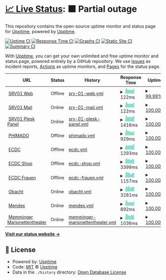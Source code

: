 # [📈 Live Status](https://status.phimado.de): <!--live status--> **🟧 Partial outage**

This repository contains the open-source uptime monitor and status page for [Upptime](https://upptime.js.org), powered by [Upptime](https://github.com/upptime/upptime).

[![Uptime CI](https://github.com/phimado/status/workflows/Uptime%20CI/badge.svg)](https://github.com/phimado/status/actions?query=workflow%3A%22Uptime+CI%22)
[![Response Time CI](https://github.com/phimado/status/workflows/Response%20Time%20CI/badge.svg)](https://github.com/phimado/status/actions?query=workflow%3A%22Response+Time+CI%22)
[![Graphs CI](https://github.com/phimado/status/workflows/Graphs%20CI/badge.svg)](https://github.com/phimado/status/actions?query=workflow%3A%22Graphs+CI%22)
[![Static Site CI](https://github.com/phimado/status/workflows/Static%20Site%20CI/badge.svg)](https://github.com/phimado/status/actions?query=workflow%3A%22Static+Site+CI%22)
[![Summary CI](https://github.com/phimado/status/workflows/Summary%20CI/badge.svg)](https://github.com/phimado/status/actions?query=workflow%3A%22Summary+CI%22)

With [Upptime](https://upptime.js.org), you can get your own unlimited and free uptime monitor and status page, powered entirely by a GitHub repository. We use [Issues](https://github.com/upptime/upptime/issues) as incident reports, [Actions](https://github.com/phimado/status/actions) as uptime monitors, and [Pages](https://status.phimado.de) for the status page.

<!--start: status pages-->
<!-- This summary is generated by Upptime (https://github.com/upptime/upptime) -->
<!-- Do not edit this manually, your changes will be overwritten -->
<!-- prettier-ignore -->
| URL | Status | History | Response Time | Uptime |
| --- | ------ | ------- | ------------- | ------ |
| <img alt="" src="https://icons.duckduckgo.com/ip3/null.ico" height="13"> [SRV01 Web](89.22.112.170) | Offline | [srv-01-web.yml](https://github.com/phimado/status/commits/HEAD/history/srv-01-web.yml) | <details><summary><img alt="Response time graph" src="./graphs/srv-01-web/response-time-week.png" height="20"> 122ms</summary><br><a href="https://status.phimado.de/history/srv-01-web"><img alt="Response time 128" src="https://img.shields.io/endpoint?url=https%3A%2F%2Fraw.githubusercontent.com%2Fphimado%2Fstatus%2FHEAD%2Fapi%2Fsrv-01-web%2Fresponse-time.json"></a><br><a href="https://status.phimado.de/history/srv-01-web"><img alt="24-hour response time 155" src="https://img.shields.io/endpoint?url=https%3A%2F%2Fraw.githubusercontent.com%2Fphimado%2Fstatus%2FHEAD%2Fapi%2Fsrv-01-web%2Fresponse-time-day.json"></a><br><a href="https://status.phimado.de/history/srv-01-web"><img alt="7-day response time 122" src="https://img.shields.io/endpoint?url=https%3A%2F%2Fraw.githubusercontent.com%2Fphimado%2Fstatus%2FHEAD%2Fapi%2Fsrv-01-web%2Fresponse-time-week.json"></a><br><a href="https://status.phimado.de/history/srv-01-web"><img alt="30-day response time 123" src="https://img.shields.io/endpoint?url=https%3A%2F%2Fraw.githubusercontent.com%2Fphimado%2Fstatus%2FHEAD%2Fapi%2Fsrv-01-web%2Fresponse-time-month.json"></a><br><a href="https://status.phimado.de/history/srv-01-web"><img alt="1-year response time 128" src="https://img.shields.io/endpoint?url=https%3A%2F%2Fraw.githubusercontent.com%2Fphimado%2Fstatus%2FHEAD%2Fapi%2Fsrv-01-web%2Fresponse-time-year.json"></a></details> | <details><summary><a href="https://status.phimado.de/history/srv-01-web">99.99%</a></summary><a href="https://status.phimado.de/history/srv-01-web"><img alt="All-time uptime 99.23%" src="https://img.shields.io/endpoint?url=https%3A%2F%2Fraw.githubusercontent.com%2Fphimado%2Fstatus%2FHEAD%2Fapi%2Fsrv-01-web%2Fuptime.json"></a><br><a href="https://status.phimado.de/history/srv-01-web"><img alt="24-hour uptime 99.96%" src="https://img.shields.io/endpoint?url=https%3A%2F%2Fraw.githubusercontent.com%2Fphimado%2Fstatus%2FHEAD%2Fapi%2Fsrv-01-web%2Fuptime-day.json"></a><br><a href="https://status.phimado.de/history/srv-01-web"><img alt="7-day uptime 99.99%" src="https://img.shields.io/endpoint?url=https%3A%2F%2Fraw.githubusercontent.com%2Fphimado%2Fstatus%2FHEAD%2Fapi%2Fsrv-01-web%2Fuptime-week.json"></a><br><a href="https://status.phimado.de/history/srv-01-web"><img alt="30-day uptime 100.00%" src="https://img.shields.io/endpoint?url=https%3A%2F%2Fraw.githubusercontent.com%2Fphimado%2Fstatus%2FHEAD%2Fapi%2Fsrv-01-web%2Fuptime-month.json"></a><br><a href="https://status.phimado.de/history/srv-01-web"><img alt="1-year uptime 99.23%" src="https://img.shields.io/endpoint?url=https%3A%2F%2Fraw.githubusercontent.com%2Fphimado%2Fstatus%2FHEAD%2Fapi%2Fsrv-01-web%2Fuptime-year.json"></a></details>
| <img alt="" src="https://icons.duckduckgo.com/ip3/null.ico" height="13"> [SRV01 Mail](89.22.112.170) | Online | [srv-01-mail.yml](https://github.com/phimado/status/commits/HEAD/history/srv-01-mail.yml) | <details><summary><img alt="Response time graph" src="./graphs/srv-01-mail/response-time-week.png" height="20"> 122ms</summary><br><a href="https://status.phimado.de/history/srv-01-mail"><img alt="Response time 128" src="https://img.shields.io/endpoint?url=https%3A%2F%2Fraw.githubusercontent.com%2Fphimado%2Fstatus%2FHEAD%2Fapi%2Fsrv-01-mail%2Fresponse-time.json"></a><br><a href="https://status.phimado.de/history/srv-01-mail"><img alt="24-hour response time 154" src="https://img.shields.io/endpoint?url=https%3A%2F%2Fraw.githubusercontent.com%2Fphimado%2Fstatus%2FHEAD%2Fapi%2Fsrv-01-mail%2Fresponse-time-day.json"></a><br><a href="https://status.phimado.de/history/srv-01-mail"><img alt="7-day response time 122" src="https://img.shields.io/endpoint?url=https%3A%2F%2Fraw.githubusercontent.com%2Fphimado%2Fstatus%2FHEAD%2Fapi%2Fsrv-01-mail%2Fresponse-time-week.json"></a><br><a href="https://status.phimado.de/history/srv-01-mail"><img alt="30-day response time 123" src="https://img.shields.io/endpoint?url=https%3A%2F%2Fraw.githubusercontent.com%2Fphimado%2Fstatus%2FHEAD%2Fapi%2Fsrv-01-mail%2Fresponse-time-month.json"></a><br><a href="https://status.phimado.de/history/srv-01-mail"><img alt="1-year response time 128" src="https://img.shields.io/endpoint?url=https%3A%2F%2Fraw.githubusercontent.com%2Fphimado%2Fstatus%2FHEAD%2Fapi%2Fsrv-01-mail%2Fresponse-time-year.json"></a></details> | <details><summary><a href="https://status.phimado.de/history/srv-01-mail">100.00%</a></summary><a href="https://status.phimado.de/history/srv-01-mail"><img alt="All-time uptime 99.24%" src="https://img.shields.io/endpoint?url=https%3A%2F%2Fraw.githubusercontent.com%2Fphimado%2Fstatus%2FHEAD%2Fapi%2Fsrv-01-mail%2Fuptime.json"></a><br><a href="https://status.phimado.de/history/srv-01-mail"><img alt="24-hour uptime 100.00%" src="https://img.shields.io/endpoint?url=https%3A%2F%2Fraw.githubusercontent.com%2Fphimado%2Fstatus%2FHEAD%2Fapi%2Fsrv-01-mail%2Fuptime-day.json"></a><br><a href="https://status.phimado.de/history/srv-01-mail"><img alt="7-day uptime 100.00%" src="https://img.shields.io/endpoint?url=https%3A%2F%2Fraw.githubusercontent.com%2Fphimado%2Fstatus%2FHEAD%2Fapi%2Fsrv-01-mail%2Fuptime-week.json"></a><br><a href="https://status.phimado.de/history/srv-01-mail"><img alt="30-day uptime 100.00%" src="https://img.shields.io/endpoint?url=https%3A%2F%2Fraw.githubusercontent.com%2Fphimado%2Fstatus%2FHEAD%2Fapi%2Fsrv-01-mail%2Fuptime-month.json"></a><br><a href="https://status.phimado.de/history/srv-01-mail"><img alt="1-year uptime 99.24%" src="https://img.shields.io/endpoint?url=https%3A%2F%2Fraw.githubusercontent.com%2Fphimado%2Fstatus%2FHEAD%2Fapi%2Fsrv-01-mail%2Fuptime-year.json"></a></details>
| <img alt="" src="https://icons.duckduckgo.com/ip3/srv01.phimado.de.ico" height="13"> [SRV01 Plesk Panel](https://srv01.phimado.de:8443) | Online | [srv-01-plesk-panel.yml](https://github.com/phimado/status/commits/HEAD/history/srv-01-plesk-panel.yml) | <details><summary><img alt="Response time graph" src="./graphs/srv-01-plesk-panel/response-time-week.png" height="20"> 1416ms</summary><br><a href="https://status.phimado.de/history/srv-01-plesk-panel"><img alt="Response time 1450" src="https://img.shields.io/endpoint?url=https%3A%2F%2Fraw.githubusercontent.com%2Fphimado%2Fstatus%2FHEAD%2Fapi%2Fsrv-01-plesk-panel%2Fresponse-time.json"></a><br><a href="https://status.phimado.de/history/srv-01-plesk-panel"><img alt="24-hour response time 1776" src="https://img.shields.io/endpoint?url=https%3A%2F%2Fraw.githubusercontent.com%2Fphimado%2Fstatus%2FHEAD%2Fapi%2Fsrv-01-plesk-panel%2Fresponse-time-day.json"></a><br><a href="https://status.phimado.de/history/srv-01-plesk-panel"><img alt="7-day response time 1416" src="https://img.shields.io/endpoint?url=https%3A%2F%2Fraw.githubusercontent.com%2Fphimado%2Fstatus%2FHEAD%2Fapi%2Fsrv-01-plesk-panel%2Fresponse-time-week.json"></a><br><a href="https://status.phimado.de/history/srv-01-plesk-panel"><img alt="30-day response time 1301" src="https://img.shields.io/endpoint?url=https%3A%2F%2Fraw.githubusercontent.com%2Fphimado%2Fstatus%2FHEAD%2Fapi%2Fsrv-01-plesk-panel%2Fresponse-time-month.json"></a><br><a href="https://status.phimado.de/history/srv-01-plesk-panel"><img alt="1-year response time 1450" src="https://img.shields.io/endpoint?url=https%3A%2F%2Fraw.githubusercontent.com%2Fphimado%2Fstatus%2FHEAD%2Fapi%2Fsrv-01-plesk-panel%2Fresponse-time-year.json"></a></details> | <details><summary><a href="https://status.phimado.de/history/srv-01-plesk-panel">100.00%</a></summary><a href="https://status.phimado.de/history/srv-01-plesk-panel"><img alt="All-time uptime 99.99%" src="https://img.shields.io/endpoint?url=https%3A%2F%2Fraw.githubusercontent.com%2Fphimado%2Fstatus%2FHEAD%2Fapi%2Fsrv-01-plesk-panel%2Fuptime.json"></a><br><a href="https://status.phimado.de/history/srv-01-plesk-panel"><img alt="24-hour uptime 100.00%" src="https://img.shields.io/endpoint?url=https%3A%2F%2Fraw.githubusercontent.com%2Fphimado%2Fstatus%2FHEAD%2Fapi%2Fsrv-01-plesk-panel%2Fuptime-day.json"></a><br><a href="https://status.phimado.de/history/srv-01-plesk-panel"><img alt="7-day uptime 100.00%" src="https://img.shields.io/endpoint?url=https%3A%2F%2Fraw.githubusercontent.com%2Fphimado%2Fstatus%2FHEAD%2Fapi%2Fsrv-01-plesk-panel%2Fuptime-week.json"></a><br><a href="https://status.phimado.de/history/srv-01-plesk-panel"><img alt="30-day uptime 100.00%" src="https://img.shields.io/endpoint?url=https%3A%2F%2Fraw.githubusercontent.com%2Fphimado%2Fstatus%2FHEAD%2Fapi%2Fsrv-01-plesk-panel%2Fuptime-month.json"></a><br><a href="https://status.phimado.de/history/srv-01-plesk-panel"><img alt="1-year uptime 99.99%" src="https://img.shields.io/endpoint?url=https%3A%2F%2Fraw.githubusercontent.com%2Fphimado%2Fstatus%2FHEAD%2Fapi%2Fsrv-01-plesk-panel%2Fuptime-year.json"></a></details>
| <img alt="" src="https://icons.duckduckgo.com/ip3/phimado.de.ico" height="13"> [PHIMADO](https://phimado.de) | Offline | [phimado.yml](https://github.com/phimado/status/commits/HEAD/history/phimado.yml) | <details><summary><img alt="Response time graph" src="./graphs/phimado/response-time-week.png" height="20"> 929ms</summary><br><a href="https://status.phimado.de/history/phimado"><img alt="Response time 1361" src="https://img.shields.io/endpoint?url=https%3A%2F%2Fraw.githubusercontent.com%2Fphimado%2Fstatus%2FHEAD%2Fapi%2Fphimado%2Fresponse-time.json"></a><br><a href="https://status.phimado.de/history/phimado"><img alt="24-hour response time 1092" src="https://img.shields.io/endpoint?url=https%3A%2F%2Fraw.githubusercontent.com%2Fphimado%2Fstatus%2FHEAD%2Fapi%2Fphimado%2Fresponse-time-day.json"></a><br><a href="https://status.phimado.de/history/phimado"><img alt="7-day response time 929" src="https://img.shields.io/endpoint?url=https%3A%2F%2Fraw.githubusercontent.com%2Fphimado%2Fstatus%2FHEAD%2Fapi%2Fphimado%2Fresponse-time-week.json"></a><br><a href="https://status.phimado.de/history/phimado"><img alt="30-day response time 1029" src="https://img.shields.io/endpoint?url=https%3A%2F%2Fraw.githubusercontent.com%2Fphimado%2Fstatus%2FHEAD%2Fapi%2Fphimado%2Fresponse-time-month.json"></a><br><a href="https://status.phimado.de/history/phimado"><img alt="1-year response time 1361" src="https://img.shields.io/endpoint?url=https%3A%2F%2Fraw.githubusercontent.com%2Fphimado%2Fstatus%2FHEAD%2Fapi%2Fphimado%2Fresponse-time-year.json"></a></details> | <details><summary><a href="https://status.phimado.de/history/phimado">100.00%</a></summary><a href="https://status.phimado.de/history/phimado"><img alt="All-time uptime 99.99%" src="https://img.shields.io/endpoint?url=https%3A%2F%2Fraw.githubusercontent.com%2Fphimado%2Fstatus%2FHEAD%2Fapi%2Fphimado%2Fuptime.json"></a><br><a href="https://status.phimado.de/history/phimado"><img alt="24-hour uptime 99.97%" src="https://img.shields.io/endpoint?url=https%3A%2F%2Fraw.githubusercontent.com%2Fphimado%2Fstatus%2FHEAD%2Fapi%2Fphimado%2Fuptime-day.json"></a><br><a href="https://status.phimado.de/history/phimado"><img alt="7-day uptime 100.00%" src="https://img.shields.io/endpoint?url=https%3A%2F%2Fraw.githubusercontent.com%2Fphimado%2Fstatus%2FHEAD%2Fapi%2Fphimado%2Fuptime-week.json"></a><br><a href="https://status.phimado.de/history/phimado"><img alt="30-day uptime 100.00%" src="https://img.shields.io/endpoint?url=https%3A%2F%2Fraw.githubusercontent.com%2Fphimado%2Fstatus%2FHEAD%2Fapi%2Fphimado%2Fuptime-month.json"></a><br><a href="https://status.phimado.de/history/phimado"><img alt="1-year uptime 99.99%" src="https://img.shields.io/endpoint?url=https%3A%2F%2Fraw.githubusercontent.com%2Fphimado%2Fstatus%2FHEAD%2Fapi%2Fphimado%2Fuptime-year.json"></a></details>
| <img alt="" src="https://icons.duckduckgo.com/ip3/memmingen-indians.de.ico" height="13"> [ECDC](https://memmingen-indians.de) | Offline | [ecdc.yml](https://github.com/phimado/status/commits/HEAD/history/ecdc.yml) | <details><summary><img alt="Response time graph" src="./graphs/ecdc/response-time-week.png" height="20"> 1293ms</summary><br><a href="https://status.phimado.de/history/ecdc"><img alt="Response time 1265" src="https://img.shields.io/endpoint?url=https%3A%2F%2Fraw.githubusercontent.com%2Fphimado%2Fstatus%2FHEAD%2Fapi%2Fecdc%2Fresponse-time.json"></a><br><a href="https://status.phimado.de/history/ecdc"><img alt="24-hour response time 1635" src="https://img.shields.io/endpoint?url=https%3A%2F%2Fraw.githubusercontent.com%2Fphimado%2Fstatus%2FHEAD%2Fapi%2Fecdc%2Fresponse-time-day.json"></a><br><a href="https://status.phimado.de/history/ecdc"><img alt="7-day response time 1293" src="https://img.shields.io/endpoint?url=https%3A%2F%2Fraw.githubusercontent.com%2Fphimado%2Fstatus%2FHEAD%2Fapi%2Fecdc%2Fresponse-time-week.json"></a><br><a href="https://status.phimado.de/history/ecdc"><img alt="30-day response time 1222" src="https://img.shields.io/endpoint?url=https%3A%2F%2Fraw.githubusercontent.com%2Fphimado%2Fstatus%2FHEAD%2Fapi%2Fecdc%2Fresponse-time-month.json"></a><br><a href="https://status.phimado.de/history/ecdc"><img alt="1-year response time 1265" src="https://img.shields.io/endpoint?url=https%3A%2F%2Fraw.githubusercontent.com%2Fphimado%2Fstatus%2FHEAD%2Fapi%2Fecdc%2Fresponse-time-year.json"></a></details> | <details><summary><a href="https://status.phimado.de/history/ecdc">100.00%</a></summary><a href="https://status.phimado.de/history/ecdc"><img alt="All-time uptime 99.99%" src="https://img.shields.io/endpoint?url=https%3A%2F%2Fraw.githubusercontent.com%2Fphimado%2Fstatus%2FHEAD%2Fapi%2Fecdc%2Fuptime.json"></a><br><a href="https://status.phimado.de/history/ecdc"><img alt="24-hour uptime 99.97%" src="https://img.shields.io/endpoint?url=https%3A%2F%2Fraw.githubusercontent.com%2Fphimado%2Fstatus%2FHEAD%2Fapi%2Fecdc%2Fuptime-day.json"></a><br><a href="https://status.phimado.de/history/ecdc"><img alt="7-day uptime 100.00%" src="https://img.shields.io/endpoint?url=https%3A%2F%2Fraw.githubusercontent.com%2Fphimado%2Fstatus%2FHEAD%2Fapi%2Fecdc%2Fuptime-week.json"></a><br><a href="https://status.phimado.de/history/ecdc"><img alt="30-day uptime 100.00%" src="https://img.shields.io/endpoint?url=https%3A%2F%2Fraw.githubusercontent.com%2Fphimado%2Fstatus%2FHEAD%2Fapi%2Fecdc%2Fuptime-month.json"></a><br><a href="https://status.phimado.de/history/ecdc"><img alt="1-year uptime 99.99%" src="https://img.shields.io/endpoint?url=https%3A%2F%2Fraw.githubusercontent.com%2Fphimado%2Fstatus%2FHEAD%2Fapi%2Fecdc%2Fuptime-year.json"></a></details>
| <img alt="" src="https://icons.duckduckgo.com/ip3/shop.memmingen-indians.de.ico" height="13"> [ECDC Shop](https://shop.memmingen-indians.de) | Offline | [ecdc-shop.yml](https://github.com/phimado/status/commits/HEAD/history/ecdc-shop.yml) | <details><summary><img alt="Response time graph" src="./graphs/ecdc-shop/response-time-week.png" height="20"> 3399ms</summary><br><a href="https://status.phimado.de/history/ecdc-shop"><img alt="Response time 3590" src="https://img.shields.io/endpoint?url=https%3A%2F%2Fraw.githubusercontent.com%2Fphimado%2Fstatus%2FHEAD%2Fapi%2Fecdc-shop%2Fresponse-time.json"></a><br><a href="https://status.phimado.de/history/ecdc-shop"><img alt="24-hour response time 3199" src="https://img.shields.io/endpoint?url=https%3A%2F%2Fraw.githubusercontent.com%2Fphimado%2Fstatus%2FHEAD%2Fapi%2Fecdc-shop%2Fresponse-time-day.json"></a><br><a href="https://status.phimado.de/history/ecdc-shop"><img alt="7-day response time 3399" src="https://img.shields.io/endpoint?url=https%3A%2F%2Fraw.githubusercontent.com%2Fphimado%2Fstatus%2FHEAD%2Fapi%2Fecdc-shop%2Fresponse-time-week.json"></a><br><a href="https://status.phimado.de/history/ecdc-shop"><img alt="30-day response time 3397" src="https://img.shields.io/endpoint?url=https%3A%2F%2Fraw.githubusercontent.com%2Fphimado%2Fstatus%2FHEAD%2Fapi%2Fecdc-shop%2Fresponse-time-month.json"></a><br><a href="https://status.phimado.de/history/ecdc-shop"><img alt="1-year response time 3590" src="https://img.shields.io/endpoint?url=https%3A%2F%2Fraw.githubusercontent.com%2Fphimado%2Fstatus%2FHEAD%2Fapi%2Fecdc-shop%2Fresponse-time-year.json"></a></details> | <details><summary><a href="https://status.phimado.de/history/ecdc-shop">100.00%</a></summary><a href="https://status.phimado.de/history/ecdc-shop"><img alt="All-time uptime 99.96%" src="https://img.shields.io/endpoint?url=https%3A%2F%2Fraw.githubusercontent.com%2Fphimado%2Fstatus%2FHEAD%2Fapi%2Fecdc-shop%2Fuptime.json"></a><br><a href="https://status.phimado.de/history/ecdc-shop"><img alt="24-hour uptime 99.97%" src="https://img.shields.io/endpoint?url=https%3A%2F%2Fraw.githubusercontent.com%2Fphimado%2Fstatus%2FHEAD%2Fapi%2Fecdc-shop%2Fuptime-day.json"></a><br><a href="https://status.phimado.de/history/ecdc-shop"><img alt="7-day uptime 100.00%" src="https://img.shields.io/endpoint?url=https%3A%2F%2Fraw.githubusercontent.com%2Fphimado%2Fstatus%2FHEAD%2Fapi%2Fecdc-shop%2Fuptime-week.json"></a><br><a href="https://status.phimado.de/history/ecdc-shop"><img alt="30-day uptime 100.00%" src="https://img.shields.io/endpoint?url=https%3A%2F%2Fraw.githubusercontent.com%2Fphimado%2Fstatus%2FHEAD%2Fapi%2Fecdc-shop%2Fuptime-month.json"></a><br><a href="https://status.phimado.de/history/ecdc-shop"><img alt="1-year uptime 99.96%" src="https://img.shields.io/endpoint?url=https%3A%2F%2Fraw.githubusercontent.com%2Fphimado%2Fstatus%2FHEAD%2Fapi%2Fecdc-shop%2Fuptime-year.json"></a></details>
| <img alt="" src="https://icons.duckduckgo.com/ip3/fraueneishockey-mm.de.ico" height="13"> [ECDC Frauen](https://fraueneishockey-mm.de) | Offline | [ecdc-frauen.yml](https://github.com/phimado/status/commits/HEAD/history/ecdc-frauen.yml) | <details><summary><img alt="Response time graph" src="./graphs/ecdc-frauen/response-time-week.png" height="20"> 1157ms</summary><br><a href="https://status.phimado.de/history/ecdc-frauen"><img alt="Response time 1275" src="https://img.shields.io/endpoint?url=https%3A%2F%2Fraw.githubusercontent.com%2Fphimado%2Fstatus%2FHEAD%2Fapi%2Fecdc-frauen%2Fresponse-time.json"></a><br><a href="https://status.phimado.de/history/ecdc-frauen"><img alt="24-hour response time 1181" src="https://img.shields.io/endpoint?url=https%3A%2F%2Fraw.githubusercontent.com%2Fphimado%2Fstatus%2FHEAD%2Fapi%2Fecdc-frauen%2Fresponse-time-day.json"></a><br><a href="https://status.phimado.de/history/ecdc-frauen"><img alt="7-day response time 1157" src="https://img.shields.io/endpoint?url=https%3A%2F%2Fraw.githubusercontent.com%2Fphimado%2Fstatus%2FHEAD%2Fapi%2Fecdc-frauen%2Fresponse-time-week.json"></a><br><a href="https://status.phimado.de/history/ecdc-frauen"><img alt="30-day response time 1259" src="https://img.shields.io/endpoint?url=https%3A%2F%2Fraw.githubusercontent.com%2Fphimado%2Fstatus%2FHEAD%2Fapi%2Fecdc-frauen%2Fresponse-time-month.json"></a><br><a href="https://status.phimado.de/history/ecdc-frauen"><img alt="1-year response time 1275" src="https://img.shields.io/endpoint?url=https%3A%2F%2Fraw.githubusercontent.com%2Fphimado%2Fstatus%2FHEAD%2Fapi%2Fecdc-frauen%2Fresponse-time-year.json"></a></details> | <details><summary><a href="https://status.phimado.de/history/ecdc-frauen">100.00%</a></summary><a href="https://status.phimado.de/history/ecdc-frauen"><img alt="All-time uptime 99.98%" src="https://img.shields.io/endpoint?url=https%3A%2F%2Fraw.githubusercontent.com%2Fphimado%2Fstatus%2FHEAD%2Fapi%2Fecdc-frauen%2Fuptime.json"></a><br><a href="https://status.phimado.de/history/ecdc-frauen"><img alt="24-hour uptime 99.97%" src="https://img.shields.io/endpoint?url=https%3A%2F%2Fraw.githubusercontent.com%2Fphimado%2Fstatus%2FHEAD%2Fapi%2Fecdc-frauen%2Fuptime-day.json"></a><br><a href="https://status.phimado.de/history/ecdc-frauen"><img alt="7-day uptime 100.00%" src="https://img.shields.io/endpoint?url=https%3A%2F%2Fraw.githubusercontent.com%2Fphimado%2Fstatus%2FHEAD%2Fapi%2Fecdc-frauen%2Fuptime-week.json"></a><br><a href="https://status.phimado.de/history/ecdc-frauen"><img alt="30-day uptime 100.00%" src="https://img.shields.io/endpoint?url=https%3A%2F%2Fraw.githubusercontent.com%2Fphimado%2Fstatus%2FHEAD%2Fapi%2Fecdc-frauen%2Fuptime-month.json"></a><br><a href="https://status.phimado.de/history/ecdc-frauen"><img alt="1-year uptime 99.98%" src="https://img.shields.io/endpoint?url=https%3A%2F%2Fraw.githubusercontent.com%2Fphimado%2Fstatus%2FHEAD%2Fapi%2Fecdc-frauen%2Fuptime-year.json"></a></details>
| <img alt="" src="https://icons.duckduckgo.com/ip3/obacht-magazin.de.ico" height="13"> [Obacht](https://obacht-magazin.de) | Online | [obacht.yml](https://github.com/phimado/status/commits/HEAD/history/obacht.yml) | <details><summary><img alt="Response time graph" src="./graphs/obacht/response-time-week.png" height="20"> 3281ms</summary><br><a href="https://status.phimado.de/history/obacht"><img alt="Response time 1525" src="https://img.shields.io/endpoint?url=https%3A%2F%2Fraw.githubusercontent.com%2Fphimado%2Fstatus%2FHEAD%2Fapi%2Fobacht%2Fresponse-time.json"></a><br><a href="https://status.phimado.de/history/obacht"><img alt="24-hour response time 3721" src="https://img.shields.io/endpoint?url=https%3A%2F%2Fraw.githubusercontent.com%2Fphimado%2Fstatus%2FHEAD%2Fapi%2Fobacht%2Fresponse-time-day.json"></a><br><a href="https://status.phimado.de/history/obacht"><img alt="7-day response time 3281" src="https://img.shields.io/endpoint?url=https%3A%2F%2Fraw.githubusercontent.com%2Fphimado%2Fstatus%2FHEAD%2Fapi%2Fobacht%2Fresponse-time-week.json"></a><br><a href="https://status.phimado.de/history/obacht"><img alt="30-day response time 1994" src="https://img.shields.io/endpoint?url=https%3A%2F%2Fraw.githubusercontent.com%2Fphimado%2Fstatus%2FHEAD%2Fapi%2Fobacht%2Fresponse-time-month.json"></a><br><a href="https://status.phimado.de/history/obacht"><img alt="1-year response time 1525" src="https://img.shields.io/endpoint?url=https%3A%2F%2Fraw.githubusercontent.com%2Fphimado%2Fstatus%2FHEAD%2Fapi%2Fobacht%2Fresponse-time-year.json"></a></details> | <details><summary><a href="https://status.phimado.de/history/obacht">100.00%</a></summary><a href="https://status.phimado.de/history/obacht"><img alt="All-time uptime 99.98%" src="https://img.shields.io/endpoint?url=https%3A%2F%2Fraw.githubusercontent.com%2Fphimado%2Fstatus%2FHEAD%2Fapi%2Fobacht%2Fuptime.json"></a><br><a href="https://status.phimado.de/history/obacht"><img alt="24-hour uptime 100.00%" src="https://img.shields.io/endpoint?url=https%3A%2F%2Fraw.githubusercontent.com%2Fphimado%2Fstatus%2FHEAD%2Fapi%2Fobacht%2Fuptime-day.json"></a><br><a href="https://status.phimado.de/history/obacht"><img alt="7-day uptime 100.00%" src="https://img.shields.io/endpoint?url=https%3A%2F%2Fraw.githubusercontent.com%2Fphimado%2Fstatus%2FHEAD%2Fapi%2Fobacht%2Fuptime-week.json"></a><br><a href="https://status.phimado.de/history/obacht"><img alt="30-day uptime 100.00%" src="https://img.shields.io/endpoint?url=https%3A%2F%2Fraw.githubusercontent.com%2Fphimado%2Fstatus%2FHEAD%2Fapi%2Fobacht%2Fuptime-month.json"></a><br><a href="https://status.phimado.de/history/obacht"><img alt="1-year uptime 99.98%" src="https://img.shields.io/endpoint?url=https%3A%2F%2Fraw.githubusercontent.com%2Fphimado%2Fstatus%2FHEAD%2Fapi%2Fobacht%2Fuptime-year.json"></a></details>
| <img alt="" src="https://icons.duckduckgo.com/ip3/mendes.de.ico" height="13"> [Mendes](https://mendes.de) | Online | [mendes.yml](https://github.com/phimado/status/commits/HEAD/history/mendes.yml) | <details><summary><img alt="Response time graph" src="./graphs/mendes/response-time-week.png" height="20"> 892ms</summary><br><a href="https://status.phimado.de/history/mendes"><img alt="Response time 1504" src="https://img.shields.io/endpoint?url=https%3A%2F%2Fraw.githubusercontent.com%2Fphimado%2Fstatus%2FHEAD%2Fapi%2Fmendes%2Fresponse-time.json"></a><br><a href="https://status.phimado.de/history/mendes"><img alt="24-hour response time 1166" src="https://img.shields.io/endpoint?url=https%3A%2F%2Fraw.githubusercontent.com%2Fphimado%2Fstatus%2FHEAD%2Fapi%2Fmendes%2Fresponse-time-day.json"></a><br><a href="https://status.phimado.de/history/mendes"><img alt="7-day response time 892" src="https://img.shields.io/endpoint?url=https%3A%2F%2Fraw.githubusercontent.com%2Fphimado%2Fstatus%2FHEAD%2Fapi%2Fmendes%2Fresponse-time-week.json"></a><br><a href="https://status.phimado.de/history/mendes"><img alt="30-day response time 991" src="https://img.shields.io/endpoint?url=https%3A%2F%2Fraw.githubusercontent.com%2Fphimado%2Fstatus%2FHEAD%2Fapi%2Fmendes%2Fresponse-time-month.json"></a><br><a href="https://status.phimado.de/history/mendes"><img alt="1-year response time 1504" src="https://img.shields.io/endpoint?url=https%3A%2F%2Fraw.githubusercontent.com%2Fphimado%2Fstatus%2FHEAD%2Fapi%2Fmendes%2Fresponse-time-year.json"></a></details> | <details><summary><a href="https://status.phimado.de/history/mendes">100.00%</a></summary><a href="https://status.phimado.de/history/mendes"><img alt="All-time uptime 99.93%" src="https://img.shields.io/endpoint?url=https%3A%2F%2Fraw.githubusercontent.com%2Fphimado%2Fstatus%2FHEAD%2Fapi%2Fmendes%2Fuptime.json"></a><br><a href="https://status.phimado.de/history/mendes"><img alt="24-hour uptime 100.00%" src="https://img.shields.io/endpoint?url=https%3A%2F%2Fraw.githubusercontent.com%2Fphimado%2Fstatus%2FHEAD%2Fapi%2Fmendes%2Fuptime-day.json"></a><br><a href="https://status.phimado.de/history/mendes"><img alt="7-day uptime 100.00%" src="https://img.shields.io/endpoint?url=https%3A%2F%2Fraw.githubusercontent.com%2Fphimado%2Fstatus%2FHEAD%2Fapi%2Fmendes%2Fuptime-week.json"></a><br><a href="https://status.phimado.de/history/mendes"><img alt="30-day uptime 100.00%" src="https://img.shields.io/endpoint?url=https%3A%2F%2Fraw.githubusercontent.com%2Fphimado%2Fstatus%2FHEAD%2Fapi%2Fmendes%2Fuptime-month.json"></a><br><a href="https://status.phimado.de/history/mendes"><img alt="1-year uptime 99.93%" src="https://img.shields.io/endpoint?url=https%3A%2F%2Fraw.githubusercontent.com%2Fphimado%2Fstatus%2FHEAD%2Fapi%2Fmendes%2Fuptime-year.json"></a></details>
| <img alt="" src="https://icons.duckduckgo.com/ip3/memminger-marionettentheater.de.ico" height="13"> [Memminger Marionettentheater](https://memminger-marionettentheater.de) | Online | [memminger-marionettentheater.yml](https://github.com/phimado/status/commits/HEAD/history/memminger-marionettentheater.yml) | <details><summary><img alt="Response time graph" src="./graphs/memminger-marionettentheater/response-time-week.png" height="20"> 1036ms</summary><br><a href="https://status.phimado.de/history/memminger-marionettentheater"><img alt="Response time 1144" src="https://img.shields.io/endpoint?url=https%3A%2F%2Fraw.githubusercontent.com%2Fphimado%2Fstatus%2FHEAD%2Fapi%2Fmemminger-marionettentheater%2Fresponse-time.json"></a><br><a href="https://status.phimado.de/history/memminger-marionettentheater"><img alt="24-hour response time 1228" src="https://img.shields.io/endpoint?url=https%3A%2F%2Fraw.githubusercontent.com%2Fphimado%2Fstatus%2FHEAD%2Fapi%2Fmemminger-marionettentheater%2Fresponse-time-day.json"></a><br><a href="https://status.phimado.de/history/memminger-marionettentheater"><img alt="7-day response time 1036" src="https://img.shields.io/endpoint?url=https%3A%2F%2Fraw.githubusercontent.com%2Fphimado%2Fstatus%2FHEAD%2Fapi%2Fmemminger-marionettentheater%2Fresponse-time-week.json"></a><br><a href="https://status.phimado.de/history/memminger-marionettentheater"><img alt="30-day response time 1108" src="https://img.shields.io/endpoint?url=https%3A%2F%2Fraw.githubusercontent.com%2Fphimado%2Fstatus%2FHEAD%2Fapi%2Fmemminger-marionettentheater%2Fresponse-time-month.json"></a><br><a href="https://status.phimado.de/history/memminger-marionettentheater"><img alt="1-year response time 1144" src="https://img.shields.io/endpoint?url=https%3A%2F%2Fraw.githubusercontent.com%2Fphimado%2Fstatus%2FHEAD%2Fapi%2Fmemminger-marionettentheater%2Fresponse-time-year.json"></a></details> | <details><summary><a href="https://status.phimado.de/history/memminger-marionettentheater">100.00%</a></summary><a href="https://status.phimado.de/history/memminger-marionettentheater"><img alt="All-time uptime 99.98%" src="https://img.shields.io/endpoint?url=https%3A%2F%2Fraw.githubusercontent.com%2Fphimado%2Fstatus%2FHEAD%2Fapi%2Fmemminger-marionettentheater%2Fuptime.json"></a><br><a href="https://status.phimado.de/history/memminger-marionettentheater"><img alt="24-hour uptime 100.00%" src="https://img.shields.io/endpoint?url=https%3A%2F%2Fraw.githubusercontent.com%2Fphimado%2Fstatus%2FHEAD%2Fapi%2Fmemminger-marionettentheater%2Fuptime-day.json"></a><br><a href="https://status.phimado.de/history/memminger-marionettentheater"><img alt="7-day uptime 100.00%" src="https://img.shields.io/endpoint?url=https%3A%2F%2Fraw.githubusercontent.com%2Fphimado%2Fstatus%2FHEAD%2Fapi%2Fmemminger-marionettentheater%2Fuptime-week.json"></a><br><a href="https://status.phimado.de/history/memminger-marionettentheater"><img alt="30-day uptime 100.00%" src="https://img.shields.io/endpoint?url=https%3A%2F%2Fraw.githubusercontent.com%2Fphimado%2Fstatus%2FHEAD%2Fapi%2Fmemminger-marionettentheater%2Fuptime-month.json"></a><br><a href="https://status.phimado.de/history/memminger-marionettentheater"><img alt="1-year uptime 99.98%" src="https://img.shields.io/endpoint?url=https%3A%2F%2Fraw.githubusercontent.com%2Fphimado%2Fstatus%2FHEAD%2Fapi%2Fmemminger-marionettentheater%2Fuptime-year.json"></a></details>

<!--end: status pages-->

[**Visit our status website →**](https://status.phimado.de)

## 📄 License

- Powered by: [Upptime](https://github.com/upptime/upptime)
- Code: [MIT](./LICENSE) © [Upptime](https://upptime.js.org)
- Data in the `./history` directory: [Open Database License](https://opendatacommons.org/licenses/odbl/1-0/)
